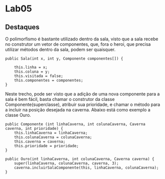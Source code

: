 # Lab05
## Destaques

O polimorfismo é bastante utilizado dentro da sala, visto que a sala recebe no construtor um vetor de componentes, que, fora o heroi, que precisa utilizar métodos dentro da sala, podem ser quaisquer.

	public Sala(int x, int y, Componente componentes[]) {

		this.linha = x;
		this.coluna = y;
		this.visitada = false;
		this.componentes = componentes;		
	}



Neste trecho, pode ser visto que a adição de uma nova componente para a sala é bem fácil, basta chamar o construtor da classe Componente(superclasse), atribuir sua prioridade, e chamar o método para a incluir na posição desejada na caverna. Abaixo está como exemplo a classe Ouro.

	public Componente (int linhaCaverna, int colunaCaverna, Caverna caverna, int prioridade) {
		this.linhaCaverna = linhaCaverna;
		this.colunaCaverna = colunaCaverna;
		this.caverna = caverna;
		this.prioridade = prioridade;
	}
	
	public Ouro(int linhaCaverna, int colunaCaverna, Caverna caverna) {
		super(linhaCaverna, colunaCaverna, caverna, 3);
		caverna.incluirSalaComponente(this, linhaCaverna, colunaCaverna);
	}
